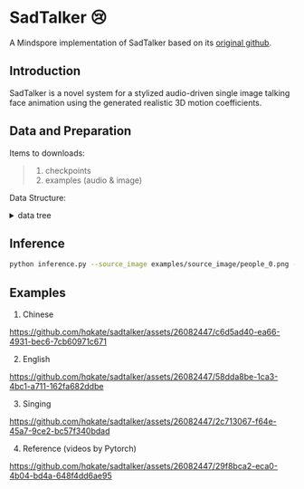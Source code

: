 # SadTalker :cry:

A Mindspore implementation of SadTalker based on its [original github](https://github.com/OpenTalker/SadTalker).

## Introduction
SadTalker is a novel system for a stylized audio-driven single image talking face animation using the generated realistic 3D motion coefficients.

## Data and Preparation

Items to downloads:

> 1. checkpoints
> 2. examples (audio & image)

Data Structure:
<details>
  <summary>data tree</summary>
    
    ```bash 
    checkpoints/
    ├── BFM_Fitting
    │   ├── 01_MorphableModel.mat
    │   ├── BFM09_model_info.mat
    │   ├── BFM_exp_idx.mat
    │   ├── BFM_front_idx.mat
    │   ├── Exp_Pca.bin
    │   ├── facemodel_info.mat
    │   ├── select_vertex_id.mat
    │   ├── similarity_Lm3D_all.mat
    │   └── std_exp.txt
    ├── ms
    │   ├── ms_audio2exp.ckpt
    │   ├── ms_audio2pose.ckpt
    │   ├── ms_detector_fan.ckpt
    │   ├── ms_det_retinaface.ckpt
    │   ├── ms_generator.ckpt
    │   ├── ms_he_estimator.ckpt
    │   ├── ms_kp_extractor.ckpt
    │   ├── ms_mapping.ckpt
    │   ├── ms_mapping_full.ckpt
    │   └── ms_net_recon.ckpt
    examples/
    ├── driven_audio
    │   ├── bus_chinese.wav
    │   ├── chinese_news.wav
    │   ├── chinese_poem1.wav
    │   ├── chinese_poem2.wav
    │   ├── deyu.wav
    │   ├── eluosi.wav
    │   ├── fayu.wav
    │   ├── imagine.wav
    │   ├── itosinger1.wav
    │   ├── japanese.wav
    │   ├── RD_Radio31_000.wav
    │   ├── RD_Radio34_002.wav
    │   ├── RD_Radio36_000.wav
    │   └── RD_Radio40_000.wav
    ├── ref_video
    │   ├── WDA_AlexandriaOcasioCortez_000.mp4
    │   └── WDA_KatieHill_000.mp4
    └── source_image
        ├── art_0.png
        ├── art_10.png
        ├── art_11.png
        ├── art_12.png
        ├── art_13.png
        ├── art_14.png
        ├── art_15.png
        ├── art_16.png
        ├── art_17.png
        ├── art_18.png
        ├── art_19.png
        ├── art_1.png
        ├── art_20.png
        ├── art_2.png
        ├── art_3.png
        ├── art_4.png
        ├── art_5.png
        ├── art_6.png
        ├── art_7.png
        ├── art_8.png
        ├── art_9.png
        ├── full3.png
        ├── full4.jpeg
        ├── full_body_1.png
        ├── full_body_2.png
        ├── happy1.png
        ├── happy.png
        ├── people_0.png
        ├── sad1.png
        └── sad.png
    ```
</details>

## Inference
```bash
python inference.py --source_image examples/source_image/people_0.png --driven_audio examples/driven_audio/imagine.wav
```

## Examples
1. Chinese
   
https://github.com/hqkate/sadtalker/assets/26082447/c6d5ad40-ea66-4931-bec6-7cb60971c671
 
2. English

https://github.com/hqkate/sadtalker/assets/26082447/58dda8be-1ca3-4bc1-a711-162fa682ddbe

3. Singing
   
https://github.com/hqkate/sadtalker/assets/26082447/2c713067-f64e-45a7-9ce2-bc57f340bdad


4. Reference (videos by Pytorch)

https://github.com/hqkate/sadtalker/assets/26082447/29f8bca2-eca0-4b04-bd4a-648f4dd6ae95

